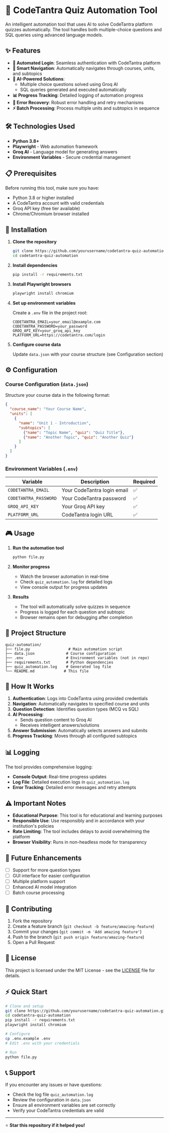 # 🤖 CodeTantra Quiz Automation Tool

An intelligent automation tool that uses AI to solve CodeTantra platform quizzes automatically. The tool handles both multiple-choice questions and SQL queries using advanced language models.

## ✨ Features

- **🔐 Automated Login**: Seamless authentication with CodeTantra platform
- **🎯 Smart Navigation**: Automatically navigates through courses, units, and subtopics
- **🧠 AI-Powered Solutions**: 
  - Multiple choice questions solved using Groq AI
  - SQL queries generated and executed automatically
- **📊 Progress Tracking**: Detailed logging of automation progress
- **🔄 Error Recovery**: Robust error handling and retry mechanisms
- **⚡ Batch Processing**: Process multiple units and subtopics in sequence

## 🛠️ Technologies Used

- **Python 3.8+**
- **Playwright** - Web automation framework
- **Groq AI** - Language model for generating answers
- **Environment Variables** - Secure credential management

## 📋 Prerequisites

Before running this tool, make sure you have:

- Python 3.8 or higher installed
- A CodeTantra account with valid credentials
- Groq API key (free tier available)
- Chrome/Chromium browser installed

## 🚀 Installation

1. **Clone the repository**
   ```bash
   git clone https://github.com/yourusername/codetantra-quiz-automation.git
   cd codetantra-quiz-automation
   ```

2. **Install dependencies**
   ```bash
   pip install -r requirements.txt
   ```

3. **Install Playwright browsers**
   ```bash
   playwright install chromium
   ```

4. **Set up environment variables**
   
   Create a `.env` file in the project root:
   ```env
   CODETANTRA_EMAIL=your_email@example.com
   CODETANTRA_PASSWORD=your_password
   GROQ_API_KEY=your_groq_api_key
   PLATFORM_URL=https://codetantra.com/login
   ```

5. **Configure course data**
   
   Update `data.json` with your course structure (see Configuration section)

## ⚙️ Configuration

### Course Configuration (`data.json`)

Structure your course data in the following format:

```json
{
  "course_name": "Your Course Name",
  "units": [
    {
      "name": "Unit 1 - Introduction",
      "subtopics": [
        {"name": "Topic Name", "quiz": "Quiz Title"},
        {"name": "Another Topic", "quiz": "Another Quiz"}
      ]
    }
  ]
}
```

### Environment Variables (`.env`)

| Variable | Description | Required |
|----------|-------------|----------|
| `CODETANTRA_EMAIL` | Your CodeTantra login email | ✅ |
| `CODETANTRA_PASSWORD` | Your CodeTantra password | ✅ |
| `GROQ_API_KEY` | Your Groq API key | ✅ |
| `PLATFORM_URL` | CodeTantra login URL | ✅ |

## 🎮 Usage

1. **Run the automation tool**
   ```bash
   python file.py
   ```

2. **Monitor progress**
   - Watch the browser automation in real-time
   - Check `quiz_automation.log` for detailed logs
   - View console output for progress updates

3. **Results**
   - The tool will automatically solve quizzes in sequence
   - Progress is logged for each question and subtopic
   - Browser remains open for debugging after completion

## 📁 Project Structure

```
quiz-automation/
├── file.py                 # Main automation script
├── data.json              # Course configuration
├── .env                   # Environment variables (not in repo)
├── requirements.txt       # Python dependencies
├── quiz_automation.log    # Generated log file
└── README.md             # This file
```

## 🔧 How It Works

1. **Authentication**: Logs into CodeTantra using provided credentials
2. **Navigation**: Automatically navigates to specified course and units
3. **Question Detection**: Identifies question types (MCQ vs SQL)
4. **AI Processing**: 
   - Sends question content to Groq AI
   - Receives intelligent answers/solutions
5. **Answer Submission**: Automatically selects answers and submits
6. **Progress Tracking**: Moves through all configured subtopics

## 📊 Logging

The tool provides comprehensive logging:

- **Console Output**: Real-time progress updates
- **Log File**: Detailed execution logs in `quiz_automation.log`
- **Error Tracking**: Detailed error messages and retry attempts

## ⚠️ Important Notes

- **Educational Purpose**: This tool is for educational and learning purposes
- **Responsible Use**: Use responsibly and in accordance with your institution's policies
- **Rate Limiting**: The tool includes delays to avoid overwhelming the platform
- **Browser Visibility**: Runs in non-headless mode for transparency

## 🔮 Future Enhancements

- [ ] Support for more question types
- [ ] GUI interface for easier configuration
- [ ] Multiple platform support
- [ ] Enhanced AI model integration
- [ ] Batch course processing

## 🤝 Contributing

1. Fork the repository
2. Create a feature branch (`git checkout -b feature/amazing-feature`)
3. Commit your changes (`git commit -m 'Add amazing feature'`)
4. Push to the branch (`git push origin feature/amazing-feature`)
5. Open a Pull Request

## 📄 License

This project is licensed under the MIT License - see the [LICENSE](LICENSE) file for details.

## ⚡ Quick Start

```bash
# Clone and setup
git clone https://github.com/yourusername/codetantra-quiz-automation.git
cd codetantra-quiz-automation
pip install -r requirements.txt
playwright install chromium

# Configure
cp .env.example .env
# Edit .env with your credentials

# Run
python file.py
```

## 📞 Support

If you encounter any issues or have questions:

- Check the log file `quiz_automation.log`
- Review the configuration in `data.json`
- Ensure all environment variables are set correctly
- Verify your CodeTantra credentials are valid

---

⭐ **Star this repository if it helped you!**
